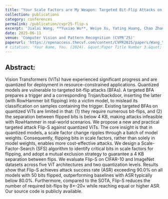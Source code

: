 ```yaml
---
title: "Your Scale Factors are My Weapon: Targeted Bit-Flip Attacks on Vision Transformers via Scale Factor Manipulation"
collection: publications
category: conferences
permalink: /publication/cvpr25-flip-s
excerpt: 'Jialai Wang, **Yuxiao Wu**, Weiye Xu, Yating Huang, Chao Zhang, Zongpeng Li, Mingwei Xu, Zhenkai Liang'
date: 2025-06-11
venue: 'Computer Vision and Pattern Recognition (CVPR’25)'
paperurl: 'https://openaccess.thecvf.com/content/CVPR2025/papers/Wang_Your_Scale_Factors_are_My_Weapon_Targeted_Bit-Flip_Attacks_on_CVPR_2025_paper.pdf'
# citation: 'Your Name, You. (2024). &quot;Paper Title Number 3.&quot; <i>GitHub Journal of Bugs</i>. 1(3).'
---
```


Abstract: 
---
Vision Transformers (ViTs) have experienced significant progress and are quantized for deployment in resource-constrained applications. Quantized models are vulnerable to targeted bit-flip attacks (BFAs). A targeted BFA prepares a trigger and a corresponding Trojan/backdoor, inserting the latter (with RowHammer bit flipping) into a victim model, to mislead its classification on samples containing the trigger. Existing targeted BFAs on quantized ViTs are limited in that: (1) they require numerous bit-flips, and (2) the separation between flipped bits is below 4 KB, making attacks infeasible with RowHammer in real-world scenarios. We propose a new and practical targeted attack Flip-S against quantized ViTs. The core insight is that in quantized models, a scale factor change ripples through a batch of model weights. Consequently, flipping bits in scale factors, rather than solely in model weights, enables more cost-effective attacks. We design a Scale-Factor-Search (SFS) algorithm to identify critical bits in scale factors for flipping, and adopt a mutual exclusion strategy to guarantee a 4 KB separation between flips. We evaluate Flip-S on CIFAR-10 and ImageNet datasets across five ViT architectures and two quantization levels. Results show that Flip-S achieves attack success rate (ASR) exceeding 90.0% on all models with 50 bits flipped, outperforming baselines with ASR typically below 80.0%. Furthermore, compared to the SOTA, Flip-S reduces the number of required bit-flips by 8×-20× while reaching equal or higher ASR. Our source code is publicly available.